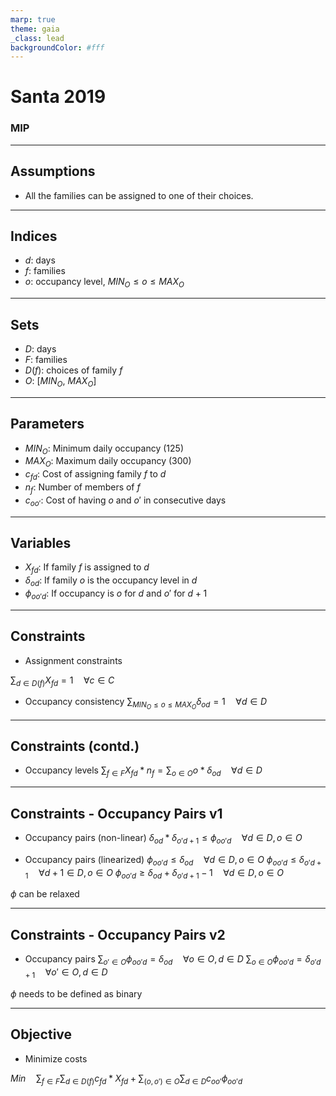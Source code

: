 ```yaml
---
marp: true
theme: gaia
_class: lead
backgroundColor: #fff
---
```



# **Santa 2019**

### MIP

---
## Assumptions

- All the families can be assigned to one of their choices.

---
## Indices

- $d$: days
- $f$: families
- $o$: occupancy level, $MIN_O \le o \le MAX_O$

---
## Sets

- $D$: days
- $F$: families
- $D(f)$: choices of family $f$
- $O$: [$MIN_O$, $MAX_O$]

---
## Parameters

- $MIN_O$: Minimum daily occupancy (125)
- $MAX_O$: Maximum daily occupancy (300)
- $c_{fd}$: Cost of assigning family $f$ to $d$
- $n_f$: Number of members of $f$
- $c_{oo'}$: Cost of having $o$ and $o'$ in consecutive days


---
## Variables

- $X_{fd}$: If family $f$ is assigned to $d$
- $\delta_{od}$: If family $o$ is the occupancy level in $d$
- $\phi_{oo'd}$: If occupancy is $o$ for $d$ and $o'$ for $d+1$
<!-- - $Z_{f}$: If family $f$ is not assigned, _i.e._ assigned to none of the choices -->
<!-- - $\phi_{d}$: If $n$ overflow/extra starting capacity is available on $d$
- $\gamma_{nd}$: If $n$ overflow/extra FTE is available on $d$
- $\delta_{cd}$: If crew $c$ is _conflicted_ on $d$ -->


---
## Constraints

- Assignment constraints 
<!-- $\sum_{d \in D(f)} X_{fd} + Z_f = 1 \quad \forall c \in C$ -->
$\sum_{d \in D(f)} X_{fd} = 1 \quad \forall c \in C$

- Occupancy consistency
$\sum_{MIN_O \le o \le MAX_O} \delta_{od} = 1 \quad \forall d \in D$


---
## Constraints (contd.)

- Occupancy levels
$\sum_{f \in F} X_{fd} * n_f = \sum_{o \in O} o * \delta_{od} \quad \forall d \in D$

---
## Constraints - Occupancy Pairs v1

- Occupancy pairs (non-linear)
$\delta_{od} * \delta_{o'd+1} \le \phi_{oo'd} \quad \forall d \in D, o \in O$

- Occupancy pairs (linearized)
$\phi_{oo'd} \le \delta_{od} \quad \forall d \in D, o \in O$
$\phi_{oo'd} \le \delta_{o'd+1} \quad \forall d+1 \in D, o \in O$
$\phi_{oo'd} \ge \delta_{od} + \delta_{o'd+1} - 1 \quad \forall d \in D, o \in O$ 

$\phi$ can be relaxed

---
## Constraints - Occupancy Pairs v2

- Occupancy pairs
$\sum_{o' \in O} \phi_{oo'd} = \delta_{od} \quad \forall o \in O, d \in D$
$\sum_{o \in O} \phi_{oo'd} = \delta_{o'd+1} \quad \forall o' \in O, d \in D$

$\phi$ needs to be defined as binary


---
## Objective

- Minimize costs 

$Min \quad \sum_{f \in F}\sum_{d \in D(f)} c_{fd} * X_{fd} + \sum_{(o, o') \in O}\sum_{d \in D} c_{oo'} \phi_{oo'd}$